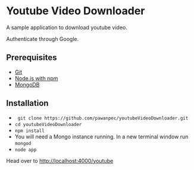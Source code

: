 # Youtube Video Downloader

A sample application to download youtube video.

Authenticate through Google.

## Prerequisites 

* [Git](http://git-scm.com/)
* [Node.js with npm](https://nodejs.org/en/)
* [MongoDB](https://docs.mongodb.org/manual/installation/)

## Installation

* ` git clone https://github.com/pawanpec/youtubeVideoDownloader.git`
* `cd youtubeVideoDownloader`
* `npm install`
* You will need a Mongo instance running. In a new terminal window run `mongod`
* `node app`

Head over to [http://localhost:4000/youtube](http://localhost:4000/youtube)
